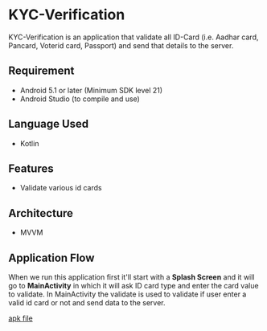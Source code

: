 # KYC-Verification

KYC-Verification is an application that validate all ID-Card (i.e. Aadhar card, Pancard, Voterid card, Passport) and send that details to the server.

## Requirement
- Android 5.1 or later (Minimum SDK level 21)
- Android Studio (to compile and use)

## Language Used
- Kotlin

## Features
- Validate various id cards

## Architecture
- MVVM

## Application Flow
When we run this application first it'll start with a **Splash Screen** and it will go to **MainActivity** in which it will ask ID card type and enter the card value to validate. In MainActivity the validate is used to validate if user enter a valid id card or not and send data to the server.

[apk file](https://github.com/i-Sachin464/KYC-Verification/tree/main/APK)

